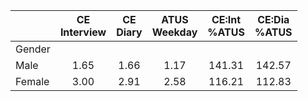 
|                      | CE<br>Interview |  CE<br>Diary | ATUS<br>Weekday | CE:Int<br>%ATUS | CE:Dia<br>%ATUS |
| -------------------- | :----------: | :----------: | :----------: | :----------: | :----------: |
| Gender               |              |              |              |              |              |
| Male                 |         1.65 |         1.66 |         1.17 |       141.31 |       142.57 |
| Female               |         3.00 |         2.91 |         2.58 |       116.21 |       112.83 |

